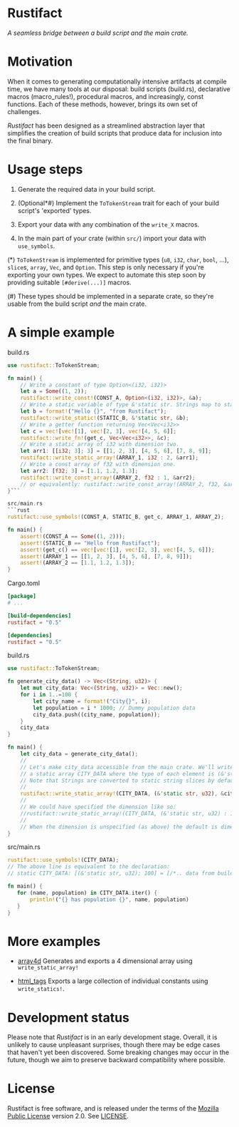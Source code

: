 # Rustifact
_A seamless bridge between a build script and the main crate._

# Motivation
When it comes to generating computationally intensive artifacts at compile time, we have
many tools at our disposal: build scripts (build.rs), declarative macros (macro_rules!),
procedural macros, and increasingly, const functions. Each of these methods, however,
brings its own set of challenges.

*Rustifact* has been designed as a streamlined abstraction layer that simplifies the creation of build scripts
that produce data for inclusion into the final binary.

# Usage steps
1. Generate the required data in your build script.

2. (Optional*#) Implement the `ToTokenStream` trait for each of your build script's 'exported' types.

3. Export your data with any combination of the `write_X` macros.

4. In the main part of your crate (within `src/`) import your data with `use_symbols`.

(*) `ToTokenStream` is implemented for primitive types (`u8`, `i32`, `char`, `bool`, ...),
`slice`s, `array`, `Vec`, and `Option`. This step is only necessary if you're exporting your
own types. We expect to automate this step soon by providing suitable `[#derive(...)]` macros.

(#) These types should be implemented in a separate crate, so they're usable from the build script
_and_ the main crate.

# A simple example
build.rs
```rust
use rustifact::ToTokenStream;

fn main() {
    // Write a constant of type Option<(i32, i32)>
    let a = Some((1, 2));
    rustifact::write_const!(CONST_A, Option<(i32, i32)>, &a);
    // Write a static variable of type &'static str. Strings map to static string slices.
    let b = format!("Hello {}", "from Rustifact");
    rustifact::write_static!(STATIC_B, &'static str, &b);
    // Write a getter function returning Vec<Vec<i32>>
    let c = vec![vec![1], vec![2, 3], vec![4, 5, 6]];
    rustifact::write_fn!(get_c, Vec<Vec<i32>>, &c);
    // Write a static array of i32 with dimension two.
    let arr1: [[i32; 3]; 3] = [[1, 2, 3], [4, 5, 6], [7, 8, 9]];
    rustifact::write_static_array!(ARRAY_1, i32 : 2, &arr1);
    // Write a const array of f32 with dimension one.
    let arr2: [f32; 3] = [1.1, 1.2, 1.3];
    rustifact::write_const_array!(ARRAY_2, f32 : 1, &arr2);
    // or equivalently: rustifact::write_const_array!(ARRAY_2, f32, &arr2);
}```

src/main.rs
```rust
rustifact::use_symbols!(CONST_A, STATIC_B, get_c, ARRAY_1, ARRAY_2);

fn main() {
    assert!(CONST_A == Some((1, 2)));
    assert!(STATIC_B == "Hello from Rustifact");
    assert!(get_c() == vec![vec![1], vec![2, 3], vec![4, 5, 6]]);
    assert!(ARRAY_1 == [[1, 2, 3], [4, 5, 6], [7, 8, 9]]);
    assert!(ARRAY_2 == [1.1, 1.2, 1.3]);
}
```

Cargo.toml
```toml
[package]
# ...

[build-dependencies]
rustifact = "0.5"

[dependencies]
rustifact = "0.5"
```


build.rs
```rust
use rustifact::ToTokenStream;

fn generate_city_data() -> Vec<(String, u32)> {
    let mut city_data: Vec<(String, u32)> = Vec::new();
    for i in 1..=100 {
        let city_name = format!("City{}", i);
        let population = i * 1000; // Dummy population data
        city_data.push((city_name, population));
    }
    city_data
}

fn main() {
    let city_data = generate_city_data();
    //
    // Let's make city_data accessible from the main crate. We'll write it to
    // a static array CITY_DATA where the type of each element is (&'static str, u32).
    // Note that Strings are converted to static string slices by default.
    //
    rustifact::write_static_array!(CITY_DATA, (&'static str, u32), &city_data);
    //
    // We could have specified the dimension like so:
    //rustifact::write_static_array!(CITY_DATA, (&'static str, u32) : 1, &city_data);
    //
    // When the dimension is unspecified (as above) the default is dimension 1.
}
```

src/main.rs
```rust
rustifact::use_symbols!(CITY_DATA);
// The above line is equivalent to the declaration:
// static CITY_DATA: [(&'static str, u32); 100] = [/*.. data from build.rs */];

fn main() {
   for (name, population) in CITY_DATA.iter() {
       println!("{} has population {}", name, population)
   }
}
```

# More examples

* [array4d](examples/array4d) Generates and exports a 4 dimensional array using `write_static_array!`

* [html_tags](examples/html_tags) Exports a large collection of individual constants using `write_statics!`.


# Development status
Please note that _Rustifact_ is in an early development stage.  Overall, it is unlikely to
cause unpleasant surprises, though there may be edge cases that haven't yet been discovered.
Some breaking changes may occur in the future, though we aim to preserve backward compatibility
where possible.

# License
Rustifact is free software, and is released under the terms of the [Mozilla Public License](https://www.mozilla.org/en-US/MPL/) version 2.0. See [LICENSE](LICENSE).
